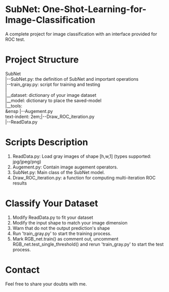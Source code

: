 # SubNet: One-Shot-Learning-for-Image-Classification
A complete project for image classification with an interface provided for ROC test.

# Project Structure
SubNet  <br />
|--SubNet.py: the definition of SubNet and important operations  <br />
|--train_gray.py: script for training and testing  <br />
|  <br />
|__dataset: dictionary of your image dataset  <br />
|__model: dictionary to place the saved-model  <br />
|__tools:  <br />
&ensp |--Augement.py  <br />
text-indent: 2em;|--Draw_ROC_iteration.py  <br />
     |--ReadData.py  <br />

# Scripts Description
1. ReadData.py: Load gray images of shape [h,w,1] (types supported: jpg/jpeg/png)
2. Augement.py: Contain image augement operators.
3. SubNet.py:  Main class of the SubNet model.
4. Draw_ROC_iteration.py: a function for computing multi-iteration ROC results

# Classify Your Dataset
1. Modify ReadData.py to fit your dataset
2. Modify the input shape to match your image dimension
3. Warn that do not the output prediction's shape
4. Run 'train_gray.py' to start the training process.
5. Mark RGB_net.train() as comment out, uncomment RGB_net.test_single_threshold() and rerun 'train_gray.py' to start the test process.

# Contact
Feel free to share your doubts with me.
